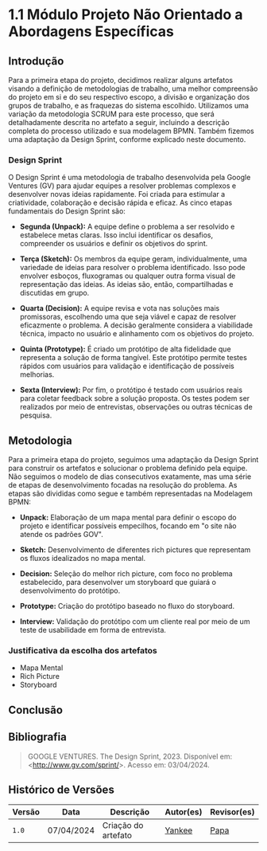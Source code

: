 # 1.1 Módulo Projeto Não Orientado a Abordagens Específicas

## Introdução

Para a primeira etapa do projeto, decidimos realizar alguns artefatos visando a definição de metodologias de trabalho, uma melhor compreensão do projeto em si e do seu respectivo escopo, a divisão e organização dos grupos de trabalho, e as fraquezas do sistema escolhido. Utilizamos uma variação da metodologia SCRUM para este processo, que será detalhadamente descrita no artefato a seguir, incluindo a descrição completa do processo utilizado e sua modelagem BPMN. Também fizemos uma adaptação da Design Sprint, conforme explicado neste documento.

### Design Sprint

O Design Sprint é uma metodologia de trabalho desenvolvida pela Google Ventures (GV) para ajudar equipes a resolver problemas complexos e desenvolver novas ideias rapidamente. Foi criada para estimular a criatividade, colaboração e decisão rápida e eficaz. As cinco etapas fundamentais do Design Sprint são:

- **Segunda (Unpack):** A equipe define o problema a ser resolvido e estabelece metas claras. Isso inclui identificar os desafios, compreender os usuários e definir os objetivos do sprint.
  
- **Terça (Sketch):** Os membros da equipe geram, individualmente, uma variedade de ideias para resolver o problema identificado. Isso pode envolver esboços, fluxogramas ou qualquer outra forma visual de representação das ideias. As ideias são, então, compartilhadas e discutidas em grupo.
  
- **Quarta (Decision):** A equipe revisa e vota nas soluções mais promissoras, escolhendo uma que seja viável e capaz de resolver eficazmente o problema. A decisão geralmente considera a viabilidade técnica, impacto no usuário e alinhamento com os objetivos do projeto.
  
- **Quinta (Prototype):** É criado um protótipo de alta fidelidade que representa a solução de forma tangível. Este protótipo permite testes rápidos com usuários para validação e identificação de possíveis melhorias.
  
- **Sexta (Interview):** Por fim, o protótipo é testado com usuários reais para coletar feedback sobre a solução proposta. Os testes podem ser realizados por meio de entrevistas, observações ou outras técnicas de pesquisa.

## Metodologia

Para a primeira etapa do projeto, seguimos uma adaptação da Design Sprint para construir os artefatos e solucionar o problema definido pela equipe. Não seguimos o modelo de dias consecutivos exatamente, mas uma série de etapas de desenvolvimento focadas na resolução do problema. As etapas são divididas como segue e também representadas na Modelagem BPMN:

- **Unpack:** Elaboração de um mapa mental para definir o escopo do projeto e identificar possíveis empecilhos, focando em "o site não atende os padrões GOV".
  
- **Sketch:** Desenvolvimento de diferentes rich pictures que representam os fluxos idealizados no mapa mental.

- **Decision:** Seleção do melhor rich picture, com foco no problema estabelecido, para desenvolver um storyboard que guiará o desenvolvimento do protótipo.

- **Prototype:** Criação do protótipo baseado no fluxo do storyboard.

- **Interview:** Validação do protótipo com um cliente real por meio de um teste de usabilidade em forma de entrevista.

### Justificativa da escolha dos artefatos

- Mapa Mental
- Rich Picture
- Storyboard

## Conclusão

## Bibliografia

> GOOGLE VENTURES. The Design Sprint, 2023. Disponível em: <<http://www.gv.com/sprint/>>. Acesso em: 03/04/2024.

## Histórico de Versões

Versão  | Data | Descrição | Autor(es) | Revisor(es)
-------- | ------ | ------ | ---------- | ----------
`1.0` | 07/04/2024 | Criação do artefato  | [Yankee](../../Subgrupos/Yankee.md)  | [Papa](../../Subgrupos/Papa.md) 